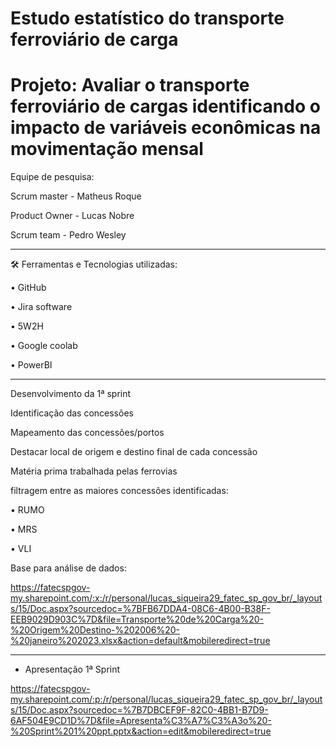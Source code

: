 # Estudo estatístico do transporte ferroviário de carga 
# Projeto: Avaliar o transporte ferroviário de cargas identificando o impacto de variáveis econômicas na movimentação mensal

Equipe de pesquisa:

Scrum master - Matheus Roque

Product Owner - Lucas Nobre

Scrum team - Pedro Wesley

________________________________________
🛠️ Ferramentas e Tecnologias utilizadas:

•	GitHub

•	Jira software

•	5W2H

•	Google coolab

•	PowerBI

---------------------------------------
Desenvolvimento da 1ª sprint

Identificação das concessões

Mapeamento das concessões/portos

Destacar local de origem e destino final de cada concessão

Matéria prima trabalhada pelas ferrovias

filtragem entre as maiores concessões identificadas:

• RUMO

• MRS

• VLI

Base para análise de dados:

https://fatecspgov-my.sharepoint.com/:x:/r/personal/lucas_siqueira29_fatec_sp_gov_br/_layouts/15/Doc.aspx?sourcedoc=%7BFB67DDA4-08C6-4B00-B38F-EEB9029D903C%7D&file=Transporte%20de%20Carga%20-%20Origem%20Destino-%202006%20-%20janeiro%202023.xlsx&action=default&mobileredirect=true

---------------------------------------------------
* Apresentação 1ª Sprint

https://fatecspgov-my.sharepoint.com/:p:/r/personal/lucas_siqueira29_fatec_sp_gov_br/_layouts/15/Doc.aspx?sourcedoc=%7B7DBCEF9F-82C0-4BB1-B7D9-6AF504E9CD1D%7D&file=Apresenta%C3%A7%C3%A3o%20-%20Sprint%201%20ppt.pptx&action=edit&mobileredirect=true


